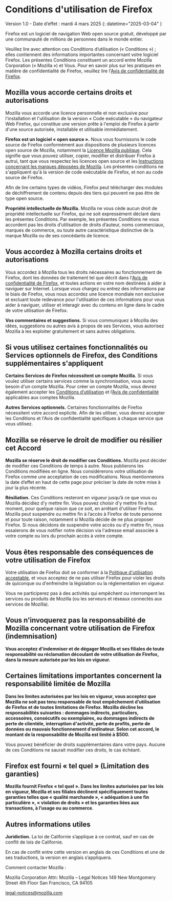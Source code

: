 # Conditions d'utilisation de Firefox

Version 1.0 - Date d’effet : mardi 4 mars 2025
{: datetime="2025-03-04" }

Firefox est un logiciel de navigation Web open source gratuit, développé par une communauté de millions de personnes dans le monde entier.

Veuillez lire avec attention ces Conditions d’utilisation (« Conditions ») ; elles contiennent des informations importantes concernant votre logiciel Firefox. Les présentes Conditions constituent un accord entre Mozilla Corporation (« Mozilla ») et Vous. Pour en savoir plus sur les pratiques en matière de confidentialité de Firefox, veuillez lire l'[Avis de confidentialité de Firefox](https://www.mozilla.org/privacy/firefox/).

## Mozilla vous accorde certains droits et autorisations

Mozilla vous accorde une licence personnelle et non exclusive pour l'installation et l'utilisation de la version « Code exécutable » du navigateur Web Firefox, qui constitue une version prête à l'emploi de Firefox à partir d'une source autorisée, installable et utilisable immédiatement.

**Firefox est un logiciel « open source ».** Nous vous fournissons le code source de Firefox conformément aux dispositions de plusieurs licences open source de Mozilla, notamment la [Licence Mozilla publique](https://www.mozilla.org/MPL/). Cela signifie que vous pouvez utiliser, copier, modifier et distribuer Firefox à autrui, tant que vous respectez les licences open source et les [Instructions concernant les marques déposées de Mozilla](https://www.mozilla.org/foundation/trademarks/policy/). Les présentes conditions ne s'appliquent qu'à la version de code exécutable de Firefox, et non au code source de Firefox.

Afin de lire certains types de vidéos, Firefox peut télécharger des modules de déchiffrement de contenu depuis des tiers qui peuvent ne pas être de type open source.

**Propriété intellectuelle de Mozilla.** Mozilla ne vous cède aucun droit de propriété intellectuelle sur Firefox, qui ne soit expressément déclaré dans les présentes Conditions. Par exemple, les présentes Conditions ne vous accordent pas les droits d’utilisation de droits d’auteur, noms commerciaux, marques de commerce, ou toute autre caractéristique distinctive de la marque Mozilla ou de ses concédants de licence.

## Vous accordez à Mozilla certains droits et autorisations

Vous accordez à Mozilla tous les droits nécessaires au fonctionnement de Firefox, dont les données de traitement tel que décrit dans l'[Avis de confidentialité de Firefox](https://www.mozilla.org/privacy/firefox/), et toutes actions en votre nom destinées à aider à naviguer sur Internet. Lorsque vous chargez ou entrez des informations par le biais de Firefox, vous nous accordez une licence mondiale non exclusive et excluant toute redevance pour l'utilisation de ces informations pour vous aider à naviguer, utiliser et interagir avec du contenu en ligne dans le cadre de votre utilisation de Firefox.

**Vos commentaires et suggestions.** Si vous communiquez à Mozilla des idées, suggestions ou autres avis à propos de ses Services, vous autorisez Mozilla à les exploiter gratuitement et sans autres obligations.

## Si vous utilisez certaines fonctionnalités ou Services optionnels de Firefox, des Conditions supplémentaires s'appliquent

**Certains Services de Firefox nécessitent un compte Mozilla.** Si vous voulez utiliser certains services comme la synchronisation, vous aurez besoin d'un compte Mozilla. Pour créer un compte Mozilla, vous devrez également accepter les [Conditions d’utilisation](https://www.mozilla.org/about/legal/terms/services/) et l’[Avis de confidentialité](https://www.mozilla.org/privacy/mozilla-accounts/) applicables aux comptes Mozilla.

**Autres Services optionnels.** Certaines fonctionnalités de Firefox nécessitent votre accord explicite. Afin de les utiliser, vous devrez accepter les Conditions et l'Avis de confidentialité spécifiques à chaque service que vous utilisez.

## Mozilla se réserve le droit de modifier ou résilier cet Accord

**Mozilla se réserve le droit de modifier ces Conditions.** Mozilla peut décider de modifier ces Conditions de temps à autre. Nous publierons les Conditions modifiées en ligne. Nous considérerons votre utilisation de Firefox comme une acceptation de ces modifications. Nous mentionnerons la date d’effet en haut de cette page pour préciser la date de notre mise à jour la plus récente.

**Résiliation.** Ces Conditions resteront en vigueur jusqu’à ce que vous ou Mozilla décidiez d’y mettre fin. Vous pouvez choisir d'y mettre fin à tout moment, pour quelque raison que ce soit, en arrêtant d'utiliser Firefox. Mozilla peut suspendre ou mettre fin à l’accès à Firefox de toute personne et pour toute raison, notamment si Mozilla décide de ne plus proposer Firefox. Si nous décidons de suspendre votre accès ou d’y mettre fin, nous essaierons de vous notifier notre décision via l'adresse email associée à votre compte ou lors du prochain accès à votre compte.

## Vous êtes responsable des conséquences de votre utilisation de Firefox

Votre utilisation de Firefox doit se conformer à la [Politique d'utilisation acceptable](https://www.mozilla.org/about/legal/acceptable-use/), et vous acceptez de ne pas utiliser Firefox pour violer les droits de quiconque ou d'enfreindre la législation ou la réglementation en vigueur.

Vous ne participerez pas à des activités qui empêchent ou interrompent les services ou produits de Mozilla (ou les serveurs et réseaux connectés aux services de Mozilla).

## Vous n'invoquerez pas la responsabilité de Mozilla concernant votre utilisation de Firefox (indemnisation)

**Vous acceptez d'indemniser et de dégager Mozilla et ses filiales de toute responsabilité ou réclamation découlant de votre utilisation de Firefox, dans la mesure autorisée par les lois en vigueur.**

## Certaines limitations importantes concernent la responsabilité limitée de Mozilla

**Dans les limites autorisées par les lois en vigueur, vous acceptez que Mozilla ne soit pas tenu responsable de tout empêchement d’utilisation de Firefox et de toutes limitations de Firefox. Mozilla décline les responsabilités suivantes : dommages indirects, particuliers, accessoires, consécutifs ou exemplaires, ou dommages indirects de perte de clientèle, interruption d'activité, perte de profits, perte de données ou mauvais fonctionnement d’ordinateur. Selon cet accord, le montant de la responsabilité de Mozilla est limité à $500.**

Vous pouvez bénéficier de droits supplémentaires dans votre pays. Aucune de ces Conditions ne saurait modifier ces droits, le cas échéant.

## Firefox est fourni « tel quel » (Limitation des garanties)

**Mozilla fournit Firefox « tel quel ». Dans les limites autorisées par les lois en vigueur, Mozilla et ses filiales déclinent spécifiquement toutes garanties telles que « qualité marchande », « adéquation à une fin particulière », « violation de droits » et les garanties liées aux transactions, à l’usage ou au commerce**.

## Autres informations utiles

**Juridiction.** La loi de Californie s’applique à ce contrat, sauf en cas de conflit de lois de Californie.

En cas de conflit entre cette version en anglais de ces Conditions et une de ses traductions, la version en anglais s’appliquera.

Comment contacter Mozilla :

Mozilla Corporation
Attn: Mozilla – Legal Notices
149 New Montgomery Street
4th Floor
San Francisco, CA 94105

legal-notices@mozilla.com

